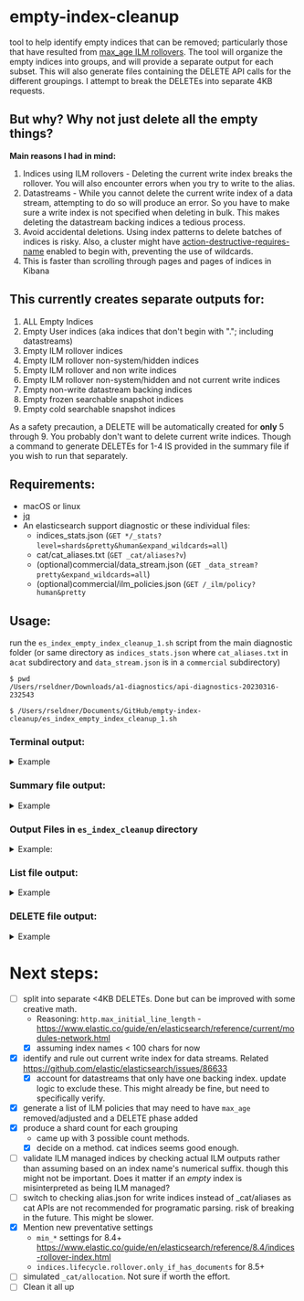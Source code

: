# empty-index-cleanup
 tool to help identify empty indices that can be removed; particularly those that have resulted from [max_age ILM rollovers](https://www.elastic.co/guide/en/elasticsearch/reference/current/size-your-shards.html#delete-empty-indices).
 The tool will organize the empty indices into groups, and will provide a separate output for each subset.
 This will also generate files containing the DELETE API calls for the different groupings.  I attempt to break the DELETEs into separate 4KB requests.

 ## But why? Why not just delete all the empty things?
 **Main reasons I had in mind:**
 1. Indices using ILM rollovers - Deleting the current write index breaks the rollover.  You will also encounter errors when you try to write to the alias.
 2. Datastreams - While you cannot delete the current write index of a data stream, attempting to do so will produce an error.  So you have to make sure a write index is not specified when deleting in bulk.  This makes deleting the datastream backing indices a tedious process.
 3. Avoid accidental deletions.  Using index patterns to delete batches of indices is risky.  Also, a cluster might have [action-destructive-requires-name](https://www.elastic.co/guide/en/elasticsearch/reference/current/index-management-settings.html#action-destructive-requires-name) enabled to begin with, preventing the use of wildcards.
 4. This is faster than scrolling through pages and pages of indices in Kibana

## This currently creates separate outputs for:
1. ALL Empty Indices
2. Empty User indices (aka indices that don't begin with "."; including datastreams)
3. Empty ILM rollover indices
4. Empty ILM rollover non-system/hidden indices
5. Empty ILM rollover and non write indices
6. Empty ILM rollover non-system/hidden and not current write indices
7. Empty non-write datastream backing indices
8. Empty frozen searchable snapshot indices
9. Empty cold searchable snapshot indices

As a safety precaution, a DELETE will be automatically created for **only** 5 through 9.  You probably don't want to delete current write indices.
Though a command to generate DELETEs for 1-4 IS provided in the summary file if you wish to run that separately. 


## Requirements:
- macOS or linux
- [jq](https://stedolan.github.io/jq/download/)
- An elasticsearch support diagnostic or these individual files:
  - indices_stats.json (`GET */_stats?level=shards&pretty&human&expand_wildcards=all`)
  - cat/cat_aliases.txt (`GET _cat/aliases?v`)
  - (optional)commercial/data_stream.json (`GET _data_stream?pretty&expand_wildcards=all`)
  - (optional)commercial/ilm_policies.json (`GET /_ilm/policy?human&pretty`

## Usage:
run the `es_index_empty_index_cleanup_1.sh` script from the main diagnostic folder (or same directory as `indices_stats.json` where `cat_aliases.txt` in a`cat` subdirectory and `data_stream.json` is in a `commercial` subdirectory)

```
$ pwd
/Users/rseldner/Downloads/a1-diagnostics/api-diagnostics-20230316-232543

$ /Users/rseldner/Documents/GitHub/empty-index-cleanup/es_index_empty_index_cleanup_1.sh
```

### Terminal output:

<details>
<summary>
Example 
</summary>

```
################ Empty Index Cleanup Summary [START] ################

1080 Total empty indices(1)
1066 Empty ILM rollover indices (3)
1035 Empty non-system indices (2)
1033 Empty non-system ILM rollover indices(4)
993 * Empty non-write ILM rollover indices(5)
966 * Empty non-system AND non-write ILM rollover indices(6)
6 * Empty frozen searchable snapshot indices(8)
0 * Empty non-write datastream backing indices(7)
0 * Empty cold searchable snapshot indices(9)

* = safest to remove (exclude write indices)

See es_empty_index_cleanup/0-es_index_cleanup_summary.txt and output files in es_empty_index_cleanup path for details

	 less es_empty_index_cleanup/0-es_index_cleanup_summary.txt

################ Empty Index Cleanup Summary [END] ################


##### 💰 Total Shards Savings (cluster wide) [START] 💰 #####

Shards | Group Filename
-------|---------------
2154  	 1-es_index_cleanup_all_empty.txt
2064  	 2-es_index_cleanup_all_empty_user.txt
2126  	 3-es_index_cleanup_all_empty_ilm.txt
2060  	 4-es_index_cleanup_all_empty_ilm_non_sys.txt
1986  	 5-es_index_cleanup_all_empty_ilm_non_write.txt
1932  	 6-es_index_cleanup_all_empty_ilm_non_sys_non_write.txt
0  	 7-es_index_cleanup_all_empty_non_write_datastreams.txt
6  	 8-all_empty_frozen_searchable_snapshots.txt
0  	 9-all_empty_cold_searchable_snapshots.txt

###### 💰 Total Shards Savings (cluster wide) [END] 💰 ######

################# ILM POLICY REVIEW [START] #################

The following ILM policies are associated with empty indices.
Consider adjusting the rollover max_age setting and/or the Delete phase min_age
In Elasticsearch 8.4 and above, you can add min_* settings
   Doc: https://www.elastic.co/guide/en/elasticsearch/reference/8.4/ilm-rollover.html
In Elasticsearch 8.5 and above, there is an indices.lifecycle.rollover.only_if_has_documents cluster level setting
   Doc: https://www.elastic.co/guide/en/elasticsearch/reference/8.5/ilm-settings.html

Policy                             empty count  rollover max_age  delete in_age
stage                              515          1d                13d
dev                                505          1d                8d
.siem-signals-default              12           30d               unset
.siem-signals-outside-development  11           30d               unset
apm-rollover-30-days               10           unset             2d
metricbeat                         8            30d               unset
slm-history-ilm-policy             4            30d               90d
ilm-history-ilm-policy             4            30d               90d
.siem-signals-admins               4            30d               unset
prod                               1            unset             unset
filebeat                           1            15d               7d
.lists-default                     1            unset             unset
.items-default                     1            unset             unset
```

</details>

### Summary file output:
<details>
<summary>
Example 
</summary>

```
################ Empty Index Cleanup Summary [START] ################

Use this to identify and quickly remove empty indices.

Particularly created this for when a large amount of indices are inadvertently created due to ILM max_age rollovers
https://www.elastic.co/guide/en/elasticsearch/reference/current/size-your-shards.html#delete-empty-indices

⭐ My goto output is the Empty non-write ILM rollover indices file: ⭐ 5-es_index_cleanup_all_empty_ilm_non_write.txt ⭐

-----------------------------#1---------------------------------

1080 Total empty indices
🛑 Notes:  Recommended for general reference purposes.
File (list): es_empty_index_cleanup/1-es_index_cleanup_all_empty.txt

Terminal Command to generate a DELETE file (copy/paste to run):

echo DELETE $(cat es_empty_index_cleanup/1-es_index_cleanup_all_empty.txt| paste -s -d, -) > es_empty_index_cleanup/1-es_index_cleanup_all_empty.txt-DELETE.txt

-----------------------------#2---------------------------------

1035 Empty User indices
🟡 Notes: User/Custom Indices.  Excludes indices beggining with a "."
File (list): es_empty_index_cleanup/2-es_index_cleanup_all_empty_user.txt
Terminal Command to generate a DELETE file (copy/paste to run):

echo DELETE $(cat es_empty_index_cleanup/2-es_index_cleanup_all_empty_user.txt| paste -s -d, -) > es_empty_index_cleanup/2-es_index_cleanup_all_empty_user.txt-DELETE.txt

-----------------------------#3---------------------------------

1066 Empty ILM rollover indices
🟡 Notes: ❕Caution - This includes system and current write indices
File (list): es_empty_index_cleanup/3-es_index_cleanup_all_empty_ilm.txt
Terminal Command to generate a DELETE file (copy/paste to run):

echo DELETE $(cat es_empty_index_cleanup/3-es_index_cleanup_all_empty_ilm.txt| paste -s -d, -) > es_empty_index_cleanup/3-es_index_cleanup_all_empty_ilm.txt-DELETE.txt

-----------------------------#4---------------------------------

1033 Empty non-system ILM rollover indices
🟡 Notes: ❕Caution - This includes the current write indices.
File (list): es_empty_index_cleanup/4-es_index_cleanup_all_empty_ilm_non_sys.txt
Terminal Command to generate a DELETE file (copy/paste to run):

echo DELETE $(cat es_empty_index_cleanup/4-es_index_cleanup_all_empty_ilm_non_sys.txt| paste -s -d, -) > es_empty_index_cleanup/4-es_index_cleanup_all_empty_ilm_non_sys.txt-DELETE.txt

-----------------------------#5---------------------------------

993 Empty non-write ILM rollover indices
🟢 Notes: Subset of #3.  Safer but note that it includes system/hidden indices (there *may* be a situation where a need a super "duper" user is needed 8.x.  Have not run into this yet though.)
File (list): es_empty_index_cleanup/5-es_index_cleanup_all_empty_ilm_non_write.txt

File containing DELETE was automatically created by script:
	less es_empty_index_cleanup/5-es_index_cleanup_all_empty_ilm_non_write.txt-DELETE.txt

-----------------------------#6---------------------------------

966 Empty non-system AND non-write ILM rollover indices
🟢 Notes: Subset of #4. Safest to remove
File (list): es_empty_index_cleanup/6-es_index_cleanup_all_empty_ilm_non_sys_non_write.txt

File containing DELETE was automatically created by script:
	less es_empty_index_cleanup/6-es_index_cleanup_all_empty_ilm_non_sys_non_write.txt-DELETE.txt

-----------------------------#7---------------------------------

0 Empty non-write datastream backing indices
🟢 Notes: Subset of #3. Safe to remove
File (list): es_empty_index_cleanup/7-es_index_cleanup_all_empty_non_write_datastreams.txt

File containing DELETE was automatically created by script:
	less es_empty_index_cleanup/7-es_index_cleanup_all_empty_non_write_datastreams.txt-DELETE.txt

-----------------------------#8---------------------------------

6 Empty frozen searchable snapshot indices
🟢 Notes: Subset of #1. Presumed safe as they would not be write indices and are in a snapshot
File (list): es_empty_index_cleanup/8-all_empty_frozen_searchable_snapshots.txt

File containing DELETE was automatically created by script:
	less es_empty_index_cleanup/8-all_empty_frozen_searchable_snapshots.txt-DELETE.txt

-----------------------------#9---------------------------------

0 Empty cold searchable snapshot indices
🟢 Notes: Subset of #1. Presumed safe as they would not be write indices and are in a snapshot
File (list): es_empty_index_cleanup/9-all_empty_cold_searchable_snapshots.txt

File containing DELETE was automatically created by script:
	less es_empty_index_cleanup/9-all_empty_cold_searchable_snapshots.txt-DELETE.txt

################ Empty Index Cleanup Summary [END] ################
```

</details>

### Output Files in `es_index_cleanup` directory
<details>
<summary>
Example: 
</summary>

```
$ ls -l es_empty_index_cleanup
total 616
-rw-r--r--@ 1 rseldner  staff   4649 Mar 27 13:46 0-es_index_cleanup_summary.txt
-rw-r--r--  1 rseldner  staff  35745 Mar 27 13:45 1-es_index_cleanup_all_empty.txt
-rw-r--r--  1 rseldner  staff  34172 Mar 27 13:45 2-es_index_cleanup_all_empty_user.txt
-rw-r--r--  1 rseldner  staff  35166 Mar 27 13:45 3-es_index_cleanup_all_empty_ilm.txt
-rw-r--r--  1 rseldner  staff  34123 Mar 27 13:45 4-es_index_cleanup_all_empty_ilm_non_sys.txt
-rw-r--r--  1 rseldner  staff  32810 Mar 27 13:45 5-es_index_cleanup_all_empty_ilm_non_write.txt
-rw-r--r--  1 rseldner  staff  32970 Mar 27 13:46 5-es_index_cleanup_all_empty_ilm_non_write.txt-DELETE.txt
-rw-r--r--  1 rseldner  staff  31931 Mar 27 13:46 6-es_index_cleanup_all_empty_ilm_non_sys_non_write.txt
-rw-r--r--@ 1 rseldner  staff  32091 Mar 27 13:46 6-es_index_cleanup_all_empty_ilm_non_sys_non_write.txt-DELETE.txt
-rw-r--r--  1 rseldner  staff      0 Mar 27 13:46 7-es_index_cleanup_all_empty_non_write_datastreams.txt
-rw-r--r--  1 rseldner  staff      8 Mar 27 13:46 7-es_index_cleanup_all_empty_non_write_datastreams.txt-DELETE.txt
-rw-r--r--  1 rseldner  staff    242 Mar 27 13:46 8-all_empty_frozen_searchable_snapshots.txt
-rw-r--r--  1 rseldner  staff    249 Mar 27 13:46 8-all_empty_frozen_searchable_snapshots.txt-DELETE.txt
-rw-r--r--  1 rseldner  staff      0 Mar 27 13:46 9-all_empty_cold_searchable_snapshots.txt
-rw-r--r--  1 rseldner  staff      8 Mar 27 13:46 9-all_empty_cold_searchable_snapshots.txt-DELETE.txt
-rw-r--r--  1 rseldner  staff    413 Mar 27 13:50 es_empty_ilm_indices_policies.csv
```

</details>

### List file output:
<details>
<summary>
Example  
</summary>

```
$ cat 5-es_index_cleanup_all_empty_ilm_non_write.txt

.kibana-event-log-7.16.0-000005
.kibana-event-log-7.16.0-000006
.kibana-event-log-7.16.0-000007
.siem-signals-default-000001
.siem-signals-default-000002
apm-7.16.0-error-000001
apm-7.16.0-error-000002
apm-7.16.0-error-000003
apm-7.16.0-error-000004
apm-7.16.0-error-000005
...
```
</details>

### DELETE file output:
<details>
<summary>
Example
</summary>

```
$ cat 5-es_index_cleanup_all_empty_ilm_non_write.txt-DELETE.txt

DELETE .kibana-event-log-7.16.0-000005,.kibana-event-log-7.16.0-000006,.kibana-event-log-7.16.0-000007,.siem-signals-default-000001,....
```

</details>

# Next steps:
- [ ] split into separate <4KB DELETEs.  Done but can be improved with some creative math.
  - Reasoning: `http.max_initial_line_length` - https://www.elastic.co/guide/en/elasticsearch/reference/current/modules-network.html
  - [X] assuming index names < 100 chars for now
- [X] identify and rule out current write index for data streams. Related https://github.com/elastic/elasticsearch/issues/86633
  - [X] account for datastreams that only have one backing index.  update logic to exclude these. This might already be fine, but need to specifically verify.
- [X] generate a list of ILM policies that may need to have `max_age` removed/adjusted and a DELETE phase added
- [X] produce a shard count for each grouping
  - came up with 3 possible count methods.  
  - [X] decide on a method.  cat indices seems good enough.
- [ ] validate ILM managed indices by checking actual ILM outputs rather than assuming based on an index name's numerical suffix.  though this might not be important.  Does it matter if an *empty* index is misinterpreted as being ILM managed?
- [ ] switch to checking alias.json for write indices instead of _cat/aliases as cat APIs are not recommended for programatic parsing.  risk of breaking in the future. This might be slower.
- [X] Mention new preventative settings
  - `min_*` settings for 8.4+ https://www.elastic.co/guide/en/elasticsearch/reference/8.4/indices-rollover-index.html
  - `indices.lifecycle.rollover.only_if_has_documents` for 8.5+
- [ ] simulated `_cat/allocation`.  Not sure if worth the effort.
- [ ] Clean it all up
